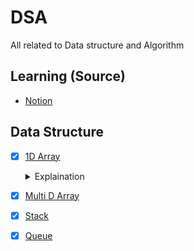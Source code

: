 # DSA

All related to Data structure and Algorithm

## Learning (Source)

- [Notion](https://pathakvikash.notion.site/DSA-e1786efbef734a80b2c251209627269e)

## Data Structure

- [x] [1D Array](https://www.hackerearth.com/practice/data-structures/arrays/1-d/practice-problems/)
  <details>
    <summary> Explaination </summary>
      <img src="https://th.bing.com/th/id/OIP.mOTQ70qfbKs_GO7_v9PPQgHaCr?pid=ImgDet&rs=1" alt="1D Array">
    <p>
       Arrays are 
      <br>
       <b> Non-primitve  And Linear </b>
      <br>
       Data Structure
      that are used to store multiple values in a single variable.
      <br>
      
    </p>

  </details>

- [x] [Multi D Array](https://www.hackerearth.com/practice/data-structures/arrays/multi-dimensional/practice-problems/)
- [x] [Stack](https://www.hackerearth.com/practice/data-structures/stacks/basics-of-stacks/practice-problems/)
- [x] [Queue](https://www.hackerearth.com/practice/data-structures/queues/basics-of-queues/practice-problems/)
